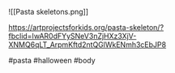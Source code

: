 
![[Pasta skeletons.png]]

https://artprojectsforkids.org/pasta-skeleton/?fbclid=IwAR0dFYySNeV3nZjHXz3XjV-XNMQ6qLT_ArpmKftd2ntQGlWkENmh3cEbJP8

#pasta #halloween #body 